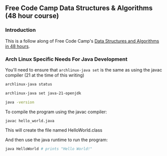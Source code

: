 ## Free Code Camp Data Structures & Algorithms (48 hour course)

### Introduction

This is a follow along of Free Code Camp's [Data Structures and Algorithms in 48
hours](https://www.youtube.com/watch?v=2ZLl8GAk1X4&pp=ygUtZnJlZSBjb2RlIGNhbXAgZGF0YSBzdHJ1Y3R1cmVzIGFuZCBhbGdvcml0aG1z).

### Arch Linux Specific Needs For Java Development

You'll need to ensure that `archlinux-java set` is the same as using the javac
compiler (21 at the time of this writing)

```bash
archlinux-java status
```

```bash
archlinux-java set java-21-openjdk
```

```bash
java -version
```

To compile the program using the javac compiler:

```bash
javac hello_world.java
```

This will create the file named HelloWorld.class

And then use the java runtime to run the program:

```bash
java HelloWorld # prints "Hello World!"
```
